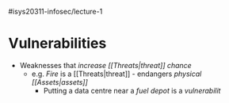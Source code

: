 #isys20311-infosec/lecture-1 
# Vulnerabilities

- Weaknesses that *increase [[Threats|threat]] chance*
	- e.g. *Fire* is a [[Threats|threat]] - endangers *physical [[Assets|assets]]*
		- Putting a data centre near a *fuel depot* is a *vulnerabilit*